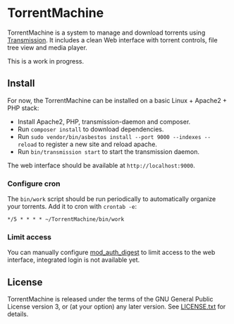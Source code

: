 # TorrentMachine

TorrentMachine is a system to manage and download torrents using [Transmission](https://transmissionbt.com/). It includes a clean Web interface with torrent controls, file tree view and media player.

This is a work in progress.

## Install

For now, the TorrentMachine can be installed on a basic Linux + Apache2 + PHP stack:

* Install Apache2, PHP, transmission-daemon and composer.
* Run `composer install` to download dependencies.
* Run `sudo vendor/bin/asbestos install --port 9000 --indexes --reload` to register a new site and reload apache.
* Run `bin/transmission start` to start the transmission daemon.

The web interface should be available at `http://localhost:9000`.

### Configure cron

The `bin/work` script should be run periodically to automatically organize your torrents. Add it to cron with `crontab -e`:

    */5 * * * * ~/TorrentMachine/bin/work

### Limit access

You can manually configure [mod_auth_digest](http://httpd.apache.org/docs/current/mod/mod_auth_digest.html) to limit access to the web interface, integrated login is not available yet.

## License

TorrentMachine is released under the terms of the GNU General Public License version 3, or (at your option) any later version. See [LICENSE.txt](LICENSE.txt) for details.
